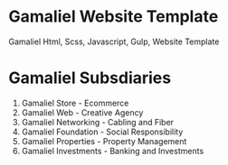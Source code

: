 # Gamaliel Website Template
Gamaliel Html, Scss, Javascript, Gulp, Website Template

# Gamaliel Subsdiaries
1. Gamaliel Store - Ecommerce
2. Gamaliel Web - Creative Agency
3. Gamaliel Networking - Cabling and Fiber
4. Gamaliel Foundation - Social Responsibility
5. Gamaliel Properties - Property Management
6. Gamaliel Investments - Banking and Investments
